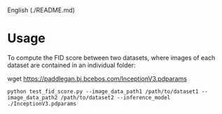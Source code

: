 English (./README.md)

# Usage

To compute the FID score between two datasets, where images of each dataset are contained in an individual folder:

wget https://paddlegan.bj.bcebos.com/InceptionV3.pdparams
```
python test_fid_score.py --image_data_path1 /path/to/dataset1 --image_data_path2 /path/to/dataset2 --inference_model ./InceptionV3.pdparams
```
